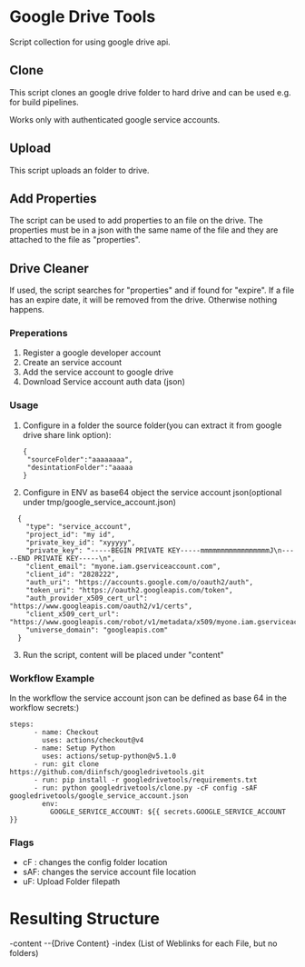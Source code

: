 # Google Drive Tools

Script collection for using google drive api.

## Clone

This script clones an google drive folder to hard drive and can be used e.g. for build pipelines. 

Works only with authenticated google service accounts.

## Upload

This script uploads an folder to drive.

## Add Properties

The script can be used to add properties to an file on the drive. The properties must be in a json with the same name of the file and they are attached to the file as "properties". 

## Drive Cleaner

If used, the script searches for "properties" and if found for "expire". If a file has an expire date, it will be removed from the drive. Otherwise nothing happens.

### Preperations

1. Register a google developer account
2. Create an service account
3. Add the service account to google drive
4. Download Service account auth data (json)

### Usage

1. Configure in a folder the source folder(you can extract it from google drive share link option):
   ```
   {
    "sourceFolder":"aaaaaaaa",
    "desintationFolder":"aaaaa
   }
   ```
2. Configure in ENV as base64 object the service account json(optional under tmp/google_service_account.json)
```
  {
    "type": "service_account",
    "project_id": "my id",
    "private_key_id": "xyyyyy",
    "private_key": "-----BEGIN PRIVATE KEY-----mmmmmmmmmmmmmmmmmJ\n-----END PRIVATE KEY-----\n",
    "client_email": "myone.iam.gserviceaccount.com",
    "client_id": "2828222",
    "auth_uri": "https://accounts.google.com/o/oauth2/auth",
    "token_uri": "https://oauth2.googleapis.com/token",
    "auth_provider_x509_cert_url": "https://www.googleapis.com/oauth2/v1/certs",
    "client_x509_cert_url": "https://www.googleapis.com/robot/v1/metadata/x509/myone.iam.gserviceaccount.com",
    "universe_domain": "googleapis.com"
  }
```
3. Run the script, content will be placed under "content"

### Workflow Example

In the workflow the service account json can be defined as base 64 in the workflow secrets:) 

```
steps:
      - name: Checkout
        uses: actions/checkout@v4
      - name: Setup Python
        uses: actions/setup-python@v5.1.0
      - run: git clone https://github.com/diinfsch/googledrivetools.git
      - run: pip install -r googledrivetools/requirements.txt
      - run: python googledrivetools/clone.py -cF config -sAF googledrivetools/google_service_account.json
        env:
          GOOGLE_SERVICE_ACCOUNT: ${{ secrets.GOOGLE_SERVICE_ACCOUNT }}
```

### Flags

- cF : changes the config folder location
- sAF: changes the service account file location
- uF: Upload Folder filepath

# Resulting Structure

-content
--{Drive Content}
-index (List of Weblinks for each File, but no folders)
